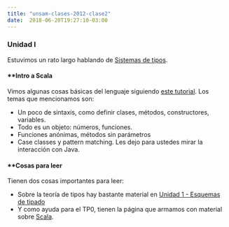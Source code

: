 ```yaml
---
title: "unsam-clases-2012-clase2"
date:  2018-06-20T19:27:10-03:00
---
```



### Unidad I

Estuvimos un rato largo hablando de [Sistemas de tipos](conceptos-tipos-binding-sistemas-de-tipos).



#### **[]()Intro a Scala

Vimos algunas cosas básicas del lenguaje siguiendo [este tutorial](te-scala). Los temas que mencionamos son:

* Un poco de sintaxis, como definir clases, métodos, constructores, variables.
* Todo es un objeto: números, funciones.
* Funciones anónimas, métodos sin parámetros
* Case classes y pattern matching.
Les dejo para ustedes mirar la interacción con Java. 


#### **[]()Cosas para leer





Tienen dos cosas importantes para leer:

* Sobre la teoría de tipos hay bastante material en [Unidad 1 - Esquemas de tipado](conceptos-tipos-binding)
* Y como ayuda para el TP0, tienen la página que armamos con material sobre [Scala](te-scala).
